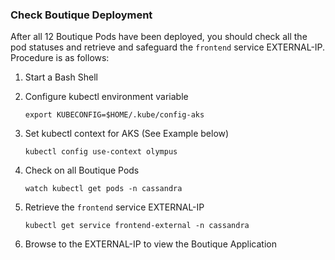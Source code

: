 ### Check Boutique Deployment

After all 12 Boutique Pods have been deployed, you should check all the pod statuses and retrieve and safeguard the `frontend` service EXTERNAL-IP. Procedure is as follows:

1. Start a Bash Shell

1. Configure kubectl environment variable

    ```
    export KUBECONFIG=$HOME/.kube/config-aks
    ```

1. Set kubectl context for AKS (See Example below)

    ```
    kubectl config use-context olympus
    ```

1. Check on all Boutique Pods

    ```
    watch kubectl get pods -n cassandra
    ```

1. Retrieve the `frontend` service EXTERNAL-IP

    ```
    kubectl get service frontend-external -n cassandra
    ```

1. Browse to the EXTERNAL-IP to view the Boutique Application